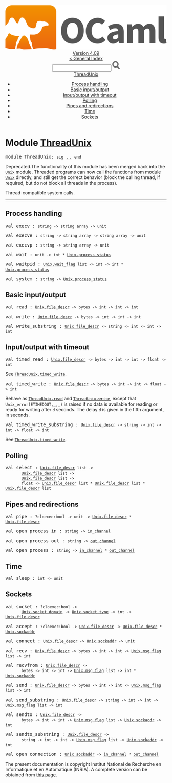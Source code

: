 <!-- ((! set title API !)) ((! set documentation !)) ((! set api !)) ((! set nobreadcrumb !)) -->
<div class="api"><header><nav class="toc brand"><a class="brand" href="https://ocaml.org/"><img src="colour-logo-gray.svg" class="svg" alt="OCaml"></a></nav><nav class="toc"><div class="toc_version"><a href="/docs" id="version-select">Version 4.09</a></div><a href="index.html">&lt; General Index</a><div class="api_search"><input type="text" name="apisearch" id="api_search" oninput="mySearch(false);" onkeypress="this.oninput();" onclick="this.oninput();" onpaste="this.oninput();">
<img src="search_icon.svg" alt="Search" class="svg" onclick="mySearch(false)"></div>
<div id="search_results"></div><div class="toc_title"><a href="#top">ThreadUnix</a></div><ul><li><a href="#1_Processhandling">Process handling</a></li><li><a href="#1_Basicinputoutput">Basic input/output</a></li><li><a href="#1_Inputoutputwithtimeout">Input/output with timeout</a></li><li><a href="#1_Polling">Polling</a></li><li><a href="#1_Pipesandredirections">Pipes and redirections</a></li><li><a href="#1_Time">Time</a></li><li><a href="#1_Sockets">Sockets</a></li></ul></nav></header>

<h1>Module <a href="type_ThreadUnix.html">ThreadUnix</a></h1>

<pre><span id="MODULEThreadUnix"><span class="keyword">module</span> ThreadUnix</span>: <code class="code"><span class="keyword">sig</span></code> <a href="ThreadUnix.html">..</a> <code class="code"><span class="keyword">end</span></code></pre><div class="info module top">
<div class="info-deprecated">
<span class="warning">Deprecated.</span>The functionality of this module has been merged back into
   the <a href="Unix.html"><code class="code"><span class="constructor">Unix</span></code></a> module.  Threaded programs can now call the functions
   from module <a href="Unix.html"><code class="code"><span class="constructor">Unix</span></code></a> directly, and still get the correct behavior
   (block the calling thread, if required, but do not block all threads
   in the process).</div>
<div class="info-desc">
<p>Thread-compatible system calls.</p>
</div>
</div>
<hr width="100%">
<h2 id="1_Processhandling">Process handling</h2>
<pre><span id="VALexecv"><span class="keyword">val</span> execv</span> : <code class="type">string -&gt; string array -&gt; unit</code></pre>
<pre><span id="VALexecve"><span class="keyword">val</span> execve</span> : <code class="type">string -&gt; string array -&gt; string array -&gt; unit</code></pre>
<pre><span id="VALexecvp"><span class="keyword">val</span> execvp</span> : <code class="type">string -&gt; string array -&gt; unit</code></pre>
<pre><span id="VALwait"><span class="keyword">val</span> wait</span> : <code class="type">unit -&gt; int * <a href="Unix.html#TYPEprocess_status">Unix.process_status</a></code></pre>
<pre><span id="VALwaitpid"><span class="keyword">val</span> waitpid</span> : <code class="type"><a href="Unix.html#TYPEwait_flag">Unix.wait_flag</a> list -&gt; int -&gt; int * <a href="Unix.html#TYPEprocess_status">Unix.process_status</a></code></pre>
<pre><span id="VALsystem"><span class="keyword">val</span> system</span> : <code class="type">string -&gt; <a href="Unix.html#TYPEprocess_status">Unix.process_status</a></code></pre><h2 id="1_Basicinputoutput">Basic input/output</h2>
<pre><span id="VALread"><span class="keyword">val</span> read</span> : <code class="type"><a href="Unix.html#TYPEfile_descr">Unix.file_descr</a> -&gt; bytes -&gt; int -&gt; int -&gt; int</code></pre>
<pre><span id="VALwrite"><span class="keyword">val</span> write</span> : <code class="type"><a href="Unix.html#TYPEfile_descr">Unix.file_descr</a> -&gt; bytes -&gt; int -&gt; int -&gt; int</code></pre>
<pre><span id="VALwrite_substring"><span class="keyword">val</span> write_substring</span> : <code class="type"><a href="Unix.html#TYPEfile_descr">Unix.file_descr</a> -&gt; string -&gt; int -&gt; int -&gt; int</code></pre><h2 id="1_Inputoutputwithtimeout">Input/output with timeout</h2>
<pre><span id="VALtimed_read"><span class="keyword">val</span> timed_read</span> : <code class="type"><a href="Unix.html#TYPEfile_descr">Unix.file_descr</a> -&gt; bytes -&gt; int -&gt; int -&gt; float -&gt; int</code></pre><div class="info ">
<div class="info-desc">
<p>See <a href="ThreadUnix.html#VALtimed_write"><code class="code"><span class="constructor">ThreadUnix</span>.timed_write</code></a>.</p>
</div>
</div>

<pre><span id="VALtimed_write"><span class="keyword">val</span> timed_write</span> : <code class="type"><a href="Unix.html#TYPEfile_descr">Unix.file_descr</a> -&gt; bytes -&gt; int -&gt; int -&gt; float -&gt; int</code></pre><div class="info ">
<div class="info-desc">
<p>Behave as <a href="ThreadUnix.html#VALread"><code class="code"><span class="constructor">ThreadUnix</span>.read</code></a> and <a href="ThreadUnix.html#VALwrite"><code class="code"><span class="constructor">ThreadUnix</span>.write</code></a>, except that
   <code class="code"><span class="constructor">Unix_error</span>(<span class="constructor">ETIMEDOUT</span>,_,_)</code> is raised if no data is
   available for reading or ready for writing after <code class="code">d</code> seconds.
   The delay <code class="code">d</code> is given in the fifth argument, in seconds.</p>
</div>
</div>

<pre><span id="VALtimed_write_substring"><span class="keyword">val</span> timed_write_substring</span> : <code class="type"><a href="Unix.html#TYPEfile_descr">Unix.file_descr</a> -&gt; string -&gt; int -&gt; int -&gt; float -&gt; int</code></pre><div class="info ">
<div class="info-desc">
<p>See <a href="ThreadUnix.html#VALtimed_write"><code class="code"><span class="constructor">ThreadUnix</span>.timed_write</code></a>.</p>
</div>
</div>
<h2 id="1_Polling">Polling</h2>
<pre><span id="VALselect"><span class="keyword">val</span> select</span> : <code class="type"><a href="Unix.html#TYPEfile_descr">Unix.file_descr</a> list -&gt;<br>       <a href="Unix.html#TYPEfile_descr">Unix.file_descr</a> list -&gt;<br>       <a href="Unix.html#TYPEfile_descr">Unix.file_descr</a> list -&gt;<br>       float -&gt; <a href="Unix.html#TYPEfile_descr">Unix.file_descr</a> list * <a href="Unix.html#TYPEfile_descr">Unix.file_descr</a> list * <a href="Unix.html#TYPEfile_descr">Unix.file_descr</a> list</code></pre><h2 id="1_Pipesandredirections">Pipes and redirections</h2>
<pre><span id="VALpipe"><span class="keyword">val</span> pipe</span> : <code class="type">?cloexec:bool -&gt; unit -&gt; <a href="Unix.html#TYPEfile_descr">Unix.file_descr</a> * <a href="Unix.html#TYPEfile_descr">Unix.file_descr</a></code></pre>
<pre><span id="VALopen_process_in"><span class="keyword">val</span> open_process_in</span> : <code class="type">string -&gt; <a href="Stdlib.html#TYPEin_channel">in_channel</a></code></pre>
<pre><span id="VALopen_process_out"><span class="keyword">val</span> open_process_out</span> : <code class="type">string -&gt; <a href="Stdlib.html#TYPEout_channel">out_channel</a></code></pre>
<pre><span id="VALopen_process"><span class="keyword">val</span> open_process</span> : <code class="type">string -&gt; <a href="Stdlib.html#TYPEin_channel">in_channel</a> * <a href="Stdlib.html#TYPEout_channel">out_channel</a></code></pre><h2 id="1_Time">Time</h2>
<pre><span id="VALsleep"><span class="keyword">val</span> sleep</span> : <code class="type">int -&gt; unit</code></pre><h2 id="1_Sockets">Sockets</h2>
<pre><span id="VALsocket"><span class="keyword">val</span> socket</span> : <code class="type">?cloexec:bool -&gt;<br>       <a href="Unix.html#TYPEsocket_domain">Unix.socket_domain</a> -&gt; <a href="Unix.html#TYPEsocket_type">Unix.socket_type</a> -&gt; int -&gt; <a href="Unix.html#TYPEfile_descr">Unix.file_descr</a></code></pre>
<pre><span id="VALaccept"><span class="keyword">val</span> accept</span> : <code class="type">?cloexec:bool -&gt; <a href="Unix.html#TYPEfile_descr">Unix.file_descr</a> -&gt; <a href="Unix.html#TYPEfile_descr">Unix.file_descr</a> * <a href="Unix.html#TYPEsockaddr">Unix.sockaddr</a></code></pre>
<pre><span id="VALconnect"><span class="keyword">val</span> connect</span> : <code class="type"><a href="Unix.html#TYPEfile_descr">Unix.file_descr</a> -&gt; <a href="Unix.html#TYPEsockaddr">Unix.sockaddr</a> -&gt; unit</code></pre>
<pre><span id="VALrecv"><span class="keyword">val</span> recv</span> : <code class="type"><a href="Unix.html#TYPEfile_descr">Unix.file_descr</a> -&gt; bytes -&gt; int -&gt; int -&gt; <a href="Unix.html#TYPEmsg_flag">Unix.msg_flag</a> list -&gt; int</code></pre>
<pre><span id="VALrecvfrom"><span class="keyword">val</span> recvfrom</span> : <code class="type"><a href="Unix.html#TYPEfile_descr">Unix.file_descr</a> -&gt;<br>       bytes -&gt; int -&gt; int -&gt; <a href="Unix.html#TYPEmsg_flag">Unix.msg_flag</a> list -&gt; int * <a href="Unix.html#TYPEsockaddr">Unix.sockaddr</a></code></pre>
<pre><span id="VALsend"><span class="keyword">val</span> send</span> : <code class="type"><a href="Unix.html#TYPEfile_descr">Unix.file_descr</a> -&gt; bytes -&gt; int -&gt; int -&gt; <a href="Unix.html#TYPEmsg_flag">Unix.msg_flag</a> list -&gt; int</code></pre>
<pre><span id="VALsend_substring"><span class="keyword">val</span> send_substring</span> : <code class="type"><a href="Unix.html#TYPEfile_descr">Unix.file_descr</a> -&gt; string -&gt; int -&gt; int -&gt; <a href="Unix.html#TYPEmsg_flag">Unix.msg_flag</a> list -&gt; int</code></pre>
<pre><span id="VALsendto"><span class="keyword">val</span> sendto</span> : <code class="type"><a href="Unix.html#TYPEfile_descr">Unix.file_descr</a> -&gt;<br>       bytes -&gt; int -&gt; int -&gt; <a href="Unix.html#TYPEmsg_flag">Unix.msg_flag</a> list -&gt; <a href="Unix.html#TYPEsockaddr">Unix.sockaddr</a> -&gt; int</code></pre>
<pre><span id="VALsendto_substring"><span class="keyword">val</span> sendto_substring</span> : <code class="type"><a href="Unix.html#TYPEfile_descr">Unix.file_descr</a> -&gt;<br>       string -&gt; int -&gt; int -&gt; <a href="Unix.html#TYPEmsg_flag">Unix.msg_flag</a> list -&gt; <a href="Unix.html#TYPEsockaddr">Unix.sockaddr</a> -&gt; int</code></pre>
<pre><span id="VALopen_connection"><span class="keyword">val</span> open_connection</span> : <code class="type"><a href="Unix.html#TYPEsockaddr">Unix.sockaddr</a> -&gt; <a href="Stdlib.html#TYPEin_channel">in_channel</a> * <a href="Stdlib.html#TYPEout_channel">out_channel</a></code></pre>
<div class="copyright">The present documentation is copyright Institut National de Recherche en Informatique et en Automatique (INRIA). A complete version can be obtained from <a href="http://caml.inria.fr/pub/docs/manual-ocaml/">this page</a>.</div></div>